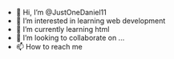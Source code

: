 - 👋 Hi, I’m @JustOneDaniel11
- 👀 I’m interested in learning web development 
- 🌱 I’m currently learning html 
- 💞️ I’m looking to collaborate on ...
- 📫 How to reach me <WhatsApp-08120480673>

<!---
JustOneDaniel11/JustOneDaniel11 is a ✨ special ✨ repository because its `README.md` (this file) appears on your GitHub profile.
You can click the Preview link to take a look at your changes.
--->
